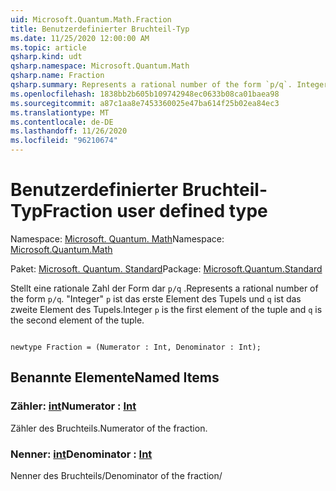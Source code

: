 ```yaml
---
uid: Microsoft.Quantum.Math.Fraction
title: Benutzerdefinierter Bruchteil-Typ
ms.date: 11/25/2020 12:00:00 AM
ms.topic: article
qsharp.kind: udt
qsharp.namespace: Microsoft.Quantum.Math
qsharp.name: Fraction
qsharp.summary: Represents a rational number of the form `p/q`. Integer `p` is the first element of the tuple and `q` is the second element of the tuple.
ms.openlocfilehash: 1838bb2b605b109742948ec0633b08ca01baea98
ms.sourcegitcommit: a87c1aa8e7453360025e47ba614f25b02ea84ec3
ms.translationtype: MT
ms.contentlocale: de-DE
ms.lasthandoff: 11/26/2020
ms.locfileid: "96210674"
---
```

# <a name="fraction-user-defined-type"></a><span data-ttu-id="fbc9c-102">Benutzerdefinierter Bruchteil-Typ</span><span class="sxs-lookup"><span data-stu-id="fbc9c-102">Fraction user defined type</span></span>

<span data-ttu-id="fbc9c-103">Namespace: [Microsoft. Quantum. Math](xref:Microsoft.Quantum.Math)</span><span class="sxs-lookup"><span data-stu-id="fbc9c-103">Namespace: [Microsoft.Quantum.Math](xref:Microsoft.Quantum.Math)</span></span>

<span data-ttu-id="fbc9c-104">Paket: [Microsoft. Quantum. Standard](https://nuget.org/packages/Microsoft.Quantum.Standard)</span><span class="sxs-lookup"><span data-stu-id="fbc9c-104">Package: [Microsoft.Quantum.Standard](https://nuget.org/packages/Microsoft.Quantum.Standard)</span></span>


<span data-ttu-id="fbc9c-105">Stellt eine rationale Zahl der Form dar `p/q` .</span><span class="sxs-lookup"><span data-stu-id="fbc9c-105">Represents a rational number of the form `p/q`.</span></span> <span data-ttu-id="fbc9c-106">"Integer" `p` ist das erste Element des Tupels und `q` ist das zweite Element des Tupels.</span><span class="sxs-lookup"><span data-stu-id="fbc9c-106">Integer `p` is the first element of the tuple and `q` is the second element of the tuple.</span></span>

```qsharp

newtype Fraction = (Numerator : Int, Denominator : Int);
```



## <a name="named-items"></a><span data-ttu-id="fbc9c-107">Benannte Elemente</span><span class="sxs-lookup"><span data-stu-id="fbc9c-107">Named Items</span></span>

### <a name="numerator--int"></a><span data-ttu-id="fbc9c-108">Zähler: [int](xref:microsoft.quantum.lang-ref.int)</span><span class="sxs-lookup"><span data-stu-id="fbc9c-108">Numerator : [Int](xref:microsoft.quantum.lang-ref.int)</span></span>

<span data-ttu-id="fbc9c-109">Zähler des Bruchteils.</span><span class="sxs-lookup"><span data-stu-id="fbc9c-109">Numerator of the fraction.</span></span>
### <a name="denominator--int"></a><span data-ttu-id="fbc9c-110">Nenner: [int](xref:microsoft.quantum.lang-ref.int)</span><span class="sxs-lookup"><span data-stu-id="fbc9c-110">Denominator : [Int](xref:microsoft.quantum.lang-ref.int)</span></span>

<span data-ttu-id="fbc9c-111">Nenner des Bruchteils/</span><span class="sxs-lookup"><span data-stu-id="fbc9c-111">Denominator of the fraction/</span></span>